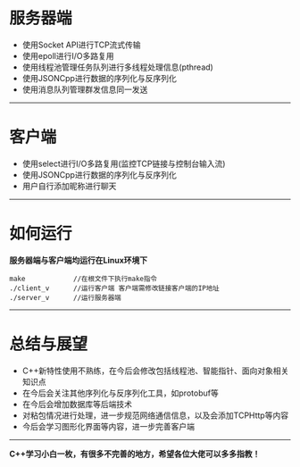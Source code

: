 # 服务器端
- 使用Socket API进行TCP流式传输
- 使用epoll进行I/O多路复用
- 使用线程池管理任务队列进行多线程处理信息(pthread)
- 使用JSONCpp进行数据的序列化与反序列化
- 使用消息队列管理群发信息同一发送
***
# 客户端

- 使用select进行I/O多路复用(监控TCP链接与控制台输入流)
- 使用JSONCpp进行数据的序列化与反序列化
- 用户自行添加昵称进行聊天
***
# 如何运行
**服务器端与客户端均运行在Linux环境下**

````````
make            //在根文件下执行make指令
./client_v      //运行客户端 客户端需修改链接客户端的IP地址
./server_v      //运行服务器端
````````
***
# 总结与展望
- C++新特性使用不熟练，在今后会修改包括线程池、智能指针、面向对象相关知识点
- 在今后会关注其他序列化与反序列化工具，如protobuf等
- 在今后会增加数据库等后端技术
- 对粘包情况进行处理，进一步规范网络通信信息，以及会添加TCPHttp等内容
- 今后会学习图形化界面等内容，进一步完善客户端
***
**C++学习小白一枚，有很多不完善的地方，希望各位大佬可以多多指教！**